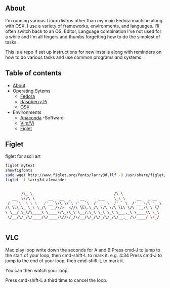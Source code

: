 
## About
I'm running various Linux distros other than my main Fedora machine along with OSX. I use a variety of frameworks, environments, and languages. I'll often switch back to an OS, Editor, Language combination I've not used for a while and I'm all fingers and thumbs forgetting how to do the simplest of tasks.

This is a repo if set up instructions for new installs along with reminders on how to do various tasks and use common programs and systems.


## Table of contents

- [About](#about)
- Operating Sytems
  - [Fedora](fedora.md)
  - [Raspberry Pi](rpi.md)
  - [OSX](osx.md)
- Environments
  - [Anaconda](anaconda.md)
-Software
  - [Vim/Vi](vim.md)
  - [Figlet](#figlet)
  
## Figlet
figlet for ascii art  
```sh
figlet mytext  
showfigfonts  
sudo wget http://www.figlet.org/fonts/larry3d.flf -O /usr/share/figlet/larry3d.flf  
figlet -f larry3d alexander  

        ___                                      __                    
       /\_ \                                    /\ \                   
   __  \//\ \      __   __  _    __      ___    \_\ \     __   _ __    
 /'__`\  \ \ \   /'__`\/\ \/'\ /'__`\  /' _ `\  /'_` \  /'__`\/\`'__\  
/\ \L\.\_ \_\ \_/\  __/\/>  <//\ \L\.\_/\ \/\ \/\ \L\ \/\  __/\ \ \/   
\ \__/.\_\/\____\ \____\/\_/\_\ \__/.\_\ \_\ \_\ \___,_\ \____\\ \_\   
 \/__/\/_/\/____/\/____/\//\/_/\/__/\/_/\/_/\/_/\/__,_ /\/____/ \/_/   
                                                                       
```

## VLC
Mac play loop write down the seconds for A and B
Press cmd-J to jump to the start of your loop, then cmd-shift-L to mark it. e.g. 4:34
Press cmd-J to jump to the end of your loop, then cmd-shift-L to mark it.

You can then watch your loop.

Press cmd-shift-L a third time to cancel the loop.
